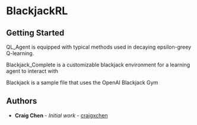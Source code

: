 # BlackjackRL


## Getting Started

QL_Agent is equipped with typical methods used in decaying epsilon-greey Q-learning.

Blackjack_Complete is a customizable blackjack environment for a learning agent to interact with

Blackjack is a sample file that uses the OpenAI Blackjack Gym 

## Authors

* **Craig Chen** - *Initial work* - [craigxchen](https://github.com/craigxchen)


